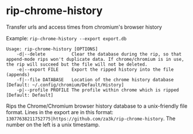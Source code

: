 # rip-chrome-history
Transfer urls and access times from chromium's browser history

Example: `rip-chrome-history --export export.db`

    Usage: rip-chrome-history [OPTIONS]
        -d|--delete          Clear the database during the rip, so that append-mode rips won't duplicate data. If chrome/chromium is in use, the rip will succeed but the file will not be deleted.
        -e|--export FILE     Export the ripped history into the file (appends)
        -f|--file DATABASE   Location of the chrome history database [Default: ~/.config/chromium/Default/History]
        -p|--profile PROFILE The profile within chrome which is ripped [Default: Default]


Rips the Chrome/Chromium browser history database to a unix-friendly file format.
Lines in the export are in this format: `13077638211752775|https://github.com/za3k/rip-chrome-history`. The number on the left is a unix timestamp.
